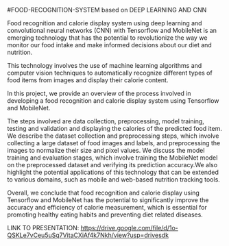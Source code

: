 #FOOD-RECOGNITION-SYSTEM based on DEEP LEARNING AND CNN

Food recognition and calorie display system using deep learning and convolutional neural networks (CNN) with Tensorflow and MobileNet is an emerging technology that has the potential to revolutionize the way we monitor our food intake and make informed decisions about our diet and nutrition. 

This technology involves the use of machine learning algorithms and computer vision techniques to automatically recognize different types of food items from images and display their calorie content.

In this project, we provide an overview of the process involved in 
developing a food recognition and calorie display system using 
Tensorflow and MobileNet.

The steps involved are data collection, preprocessing, model 
training, testing and validation and displaying the calories of the 
predicted food item. We describe the dataset collection and 
preprocessing steps, which involve collecting a large dataset of 
food images and labels, and preprocessing the images to normalize 
their size and pixel values. We discuss the model training and 
evaluation stages, which involve training the MobileNet model on the preprocessed dataset and verifying its prediction accuracy.We also highlight the potential applications of this technology that can be extended to various domains, such as mobile and web-based nutrition tracking tools. 

Overall, we conclude that food recognition and calorie display using Tensorflow and MobileNet has the potential to significantly improve the accuracy and efficiency of calorie measurement, which is essential for promoting healthy eating habits and preventing diet related diseases. 

LINK TO PRESENTATION:
https://drive.google.com/file/d/1o-QSKLe7vCeu5uSq7VitaCXiAf4k7Nkh/view?usp=drivesdk
